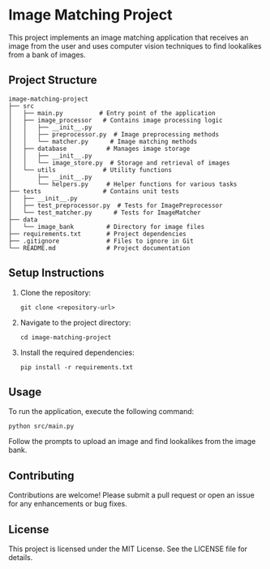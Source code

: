 # Image Matching Project

This project implements an image matching application that receives an image from the user and uses computer vision techniques to find lookalikes from a bank of images.

## Project Structure

```
image-matching-project
├── src
│   ├── main.py          # Entry point of the application
│   ├── image_processor   # Contains image processing logic
│   │   ├── __init__.py
│   │   ├── preprocessor.py  # Image preprocessing methods
│   │   └── matcher.py      # Image matching methods
│   ├── database           # Manages image storage
│   │   ├── __init__.py
│   │   └── image_store.py  # Storage and retrieval of images
│   └── utils             # Utility functions
│       ├── __init__.py
│       └── helpers.py     # Helper functions for various tasks
├── tests                 # Contains unit tests
│   ├── __init__.py
│   ├── test_preprocessor.py  # Tests for ImagePreprocessor
│   └── test_matcher.py      # Tests for ImageMatcher
├── data
│   └── image_bank         # Directory for image files
├── requirements.txt       # Project dependencies
├── .gitignore             # Files to ignore in Git
└── README.md              # Project documentation
```

## Setup Instructions

1. Clone the repository:
   ```
   git clone <repository-url>
   ```

2. Navigate to the project directory:
   ```
   cd image-matching-project
   ```

3. Install the required dependencies:
   ```
   pip install -r requirements.txt
   ```

## Usage

To run the application, execute the following command:
```
python src/main.py
```

Follow the prompts to upload an image and find lookalikes from the image bank.

## Contributing

Contributions are welcome! Please submit a pull request or open an issue for any enhancements or bug fixes.

## License

This project is licensed under the MIT License. See the LICENSE file for details.